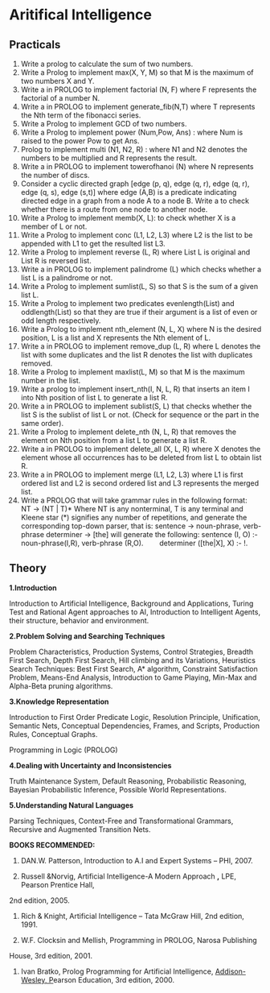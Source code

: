 # Aritifical Intelligence

## Practicals
1.	Write a prolog to calculate the sum of two numbers.
2.	Write a Prolog to implement max(X, Y, M) so that M is the maximum of two numbers X and Y.
3.	Write a in PROLOG to implement factorial (N, F) where F represents the factorial of a number N.
4.	Write a in PROLOG to implement generate_fib(N,T) where T represents the Nth term of the fibonacci series.
5.	Write a Prolog to implement GCD of two numbers.
6.	Write a Prolog to implement power (Num,Pow, Ans) : where Num is raised to the power Pow to get Ans.
7.	Prolog to implement multi (N1, N2, R) : where N1 and N2 denotes the numbers to be multiplied and R represents the result.
8.	Write a in PROLOG to implement towerofhanoi (N) where N represents the number of discs.
9.	Consider a cyclic directed graph [edge (p, q), edge (q, r), edge (q, r), edge (q, s), edge (s,t)] where edge (A,B) is a predicate indicating directed edge in a graph from a node A to a node B. Write a to check whether there is a route from one node to another node.
10.	Write a Prolog to implement memb(X, L): to check whether X is a member of L or not.
11.	Write a Prolog to implement conc (L1, L2, L3) where L2 is the list to be appended with L1 to get the resulted list L3.
12.	Write a Prolog to implement reverse (L, R) where List L is original and List R is reversed list.
13.	Write a in PROLOG to implement palindrome (L) which checks whether a list L is a palindrome or not.
14.	Write a Prolog to implement sumlist(L, S) so that S is the sum of a given list L.
15.	Write a Prolog to implement two predicates evenlength(List) and oddlength(List) so that they are true if their argument is a list of even or odd length respectively.
16.	Write a Prolog to implement nth_element (N, L, X) where N is the desired position, L is a list and X represents the Nth element of L.
17.	Write a in PROLOG to implement remove_dup (L, R) where L denotes the list with some duplicates and the list R denotes the list with duplicates removed.
18.	Write a Prolog to implement maxlist(L, M) so that M is the maximum number in the list.
19.	Write a prolog to implement insert_nth(I, N, L, R) that inserts an item I into Nth position of list L to generate a list R.
20.	Write a in PROLOG to implement sublist(S, L) that checks whether the list S is the sublist of list L or not. (Check for sequence or the part in the same order).
21.	Write a Prolog to implement delete_nth (N, L, R) that removes the element on Nth position from a list L to generate a list R.
22.	Write a in PROLOG to implement delete_all (X, L, R) where X denotes the element whose all occurrences has to be deleted from list L to obtain list R.
23.	Write a in PROLOG to implement merge (L1, L2, L3) where L1 is first ordered list and L2 is second ordered list and L3 represents the merged list.
24.	Write a PROLOG that will take grammar rules in the following format: NT -> (NT | T)*
Where NT is any nonterminal, T is any terminal and Kleene star (*) signifies any number of repetitions, and generate the corresponding top-down parser, that is:
sentence -> noun-phrase, verb-phrase
determiner -> [the]
will generate the following:
sentence (I, O) :- noun-phrase(I,R), verb-phrase (R,O).
  determiner ([the|X], X) :- !.		


 ## Theory


**1.Introduction** 

Introduction to Artificial Intelligence, Background and Applications, Turing Test and Rational Agent approaches to AI, Introduction to Intelligent Agents, their structure, behavior and environment.

**2.Problem Solving and Searching Techniques** 

Problem Characteristics, Production Systems, Control Strategies, Breadth First Search, Depth First Search, Hill climbing and its Variations, Heuristics Search Techniques: Best First Search, A\* algorithm, Constraint Satisfaction Problem, Means-End Analysis, Introduction to Game Playing, Min-Max and Alpha-Beta pruning algorithms.

**3.Knowledge Representation** 

Introduction to First Order Predicate Logic, Resolution Principle, Unification, Semantic Nets, Conceptual Dependencies, Frames, and Scripts, Production Rules, Conceptual Graphs.

Programming in Logic (PROLOG)

**4.Dealing with Uncertainty and Inconsistencies** 

Truth Maintenance System, Default Reasoning, Probabilistic Reasoning, Bayesian Probabilistic Inference, Possible World Representations.

**5.Understanding Natural Languages** 

Parsing Techniques, Context-Free and Transformational Grammars, Recursive and Augmented Transition Nets.

**BOOKS RECOMMENDED:**

1. DAN.W. Patterson, Introduction to A.I and Expert Systems – PHI, 2007.

1. Russell &Norvig, Artificial Intelligence-A Modern Approach **,** LPE, Pearson Prentice Hall,

2nd edition, 2005.

1. Rich & Knight, Artificial Intelligence – Tata McGraw Hill, 2nd edition, 1991.

1. W.F. Clocksin and Mellish, Programming in PROLOG, Narosa Publishing

House, 3rd edition, 2001.

1. Ivan Bratko, Prolog Programming for Artificial Intelligence, [Addison-Wesley, P](http://vig.pearsoned.co.uk/catalog/academic/product?ISBN=0201403757)earson Education, 3rd edition, 2000.


